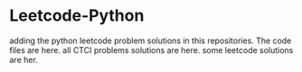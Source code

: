 # Leetcode-Python
adding the python leetcode problem solutions in this repositories. 
The code files are here.
all CTCI problems solutions are here.
some leetcode solutions are her.





































































































































































































































































































































































































































































































































































